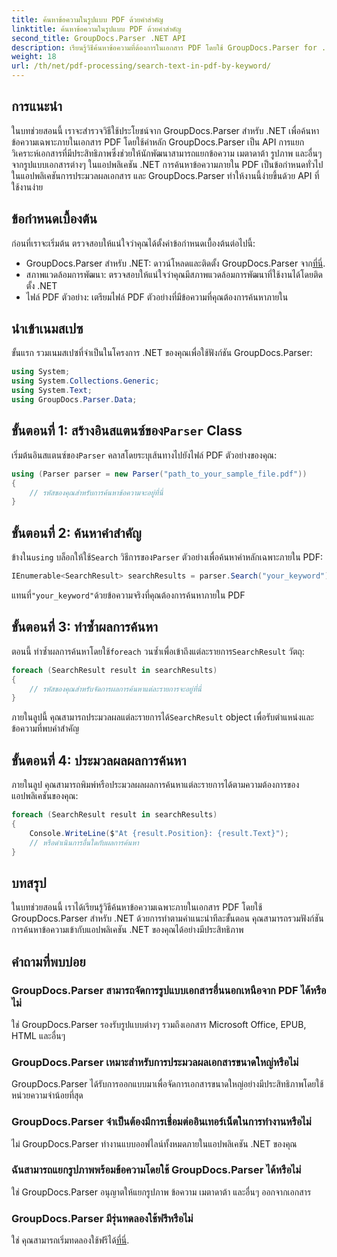 ```yaml
---
title: ค้นหาข้อความในรูปแบบ PDF ด้วยคำสำคัญ
linktitle: ค้นหาข้อความในรูปแบบ PDF ด้วยคำสำคัญ
second_title: GroupDocs.Parser .NET API
description: เรียนรู้วิธีค้นหาข้อความที่ต้องการในเอกสาร PDF โดยใช้ GroupDocs.Parser for .NET รวมความสามารถในการค้นหาข้อความที่มีประสิทธิภาพเข้ากับ .NET ของคุณอย่างมีประสิทธิภาพ
weight: 18
url: /th/net/pdf-processing/search-text-in-pdf-by-keyword/
---
```

## การแนะนำ
ในบทช่วยสอนนี้ เราจะสำรวจวิธีใช้ประโยชน์จาก GroupDocs.Parser สำหรับ .NET เพื่อค้นหาข้อความเฉพาะภายในเอกสาร PDF โดยใช้คำหลัก GroupDocs.Parser เป็น API การแยกวิเคราะห์เอกสารที่มีประสิทธิภาพซึ่งช่วยให้นักพัฒนาสามารถแยกข้อความ เมตาดาต้า รูปภาพ และอื่นๆ จากรูปแบบเอกสารต่างๆ ในแอปพลิเคชัน .NET การค้นหาข้อความภายใน PDF เป็นข้อกำหนดทั่วไปในแอปพลิเคชันการประมวลผลเอกสาร และ GroupDocs.Parser ทำให้งานนี้ง่ายขึ้นด้วย API ที่ใช้งานง่าย
## ข้อกำหนดเบื้องต้น
ก่อนที่เราจะเริ่มต้น ตรวจสอบให้แน่ใจว่าคุณได้ตั้งค่าข้อกำหนดเบื้องต้นต่อไปนี้:
-  GroupDocs.Parser สำหรับ .NET: ดาวน์โหลดและติดตั้ง GroupDocs.Parser จาก[ที่นี่](https://releases.groupdocs.com/parser/net/).
- สภาพแวดล้อมการพัฒนา: ตรวจสอบให้แน่ใจว่าคุณมีสภาพแวดล้อมการพัฒนาที่ใช้งานได้โดยติดตั้ง .NET
- ไฟล์ PDF ตัวอย่าง: เตรียมไฟล์ PDF ตัวอย่างที่มีข้อความที่คุณต้องการค้นหาภายใน

## นำเข้าเนมสเปซ
ขั้นแรก รวมเนมสเปซที่จำเป็นในโครงการ .NET ของคุณเพื่อใช้ฟังก์ชัน GroupDocs.Parser:
```csharp
using System;
using System.Collections.Generic;
using System.Text;
using GroupDocs.Parser.Data;
```
##  ขั้นตอนที่ 1: สร้างอินสแตนซ์ของ`Parser` Class
 เริ่มต้นอินสแตนซ์ของ`Parser` คลาสโดยระบุเส้นทางไปยังไฟล์ PDF ตัวอย่างของคุณ:
```csharp
using (Parser parser = new Parser("path_to_your_sample_file.pdf"))
{
    // รหัสของคุณสำหรับการค้นหาข้อความจะอยู่ที่นี่
}
```
## ขั้นตอนที่ 2: ค้นหาคำสำคัญ
 ข้างใน`using` บล็อกให้ใช้`Search` วิธีการของ`Parser` ตัวอย่างเพื่อค้นหาคำหลักเฉพาะภายใน PDF:
```csharp
IEnumerable<SearchResult> searchResults = parser.Search("your_keyword");
```
 แทนที่`"your_keyword"`ด้วยข้อความจริงที่คุณต้องการค้นหาภายใน PDF
## ขั้นตอนที่ 3: ทำซ้ำผลการค้นหา
 ตอนนี้ ทำซ้ำผลการค้นหาโดยใช้`foreach` วนซ้ำเพื่อเข้าถึงแต่ละรายการ`SearchResult` วัตถุ:
```csharp
foreach (SearchResult result in searchResults)
{
    // รหัสของคุณสำหรับจัดการผลการค้นหาแต่ละรายการจะอยู่ที่นี่
}
```
 ภายในลูปนี้ คุณสามารถประมวลผลแต่ละรายการได้`SearchResult` object เพื่อรับตำแหน่งและข้อความที่พบคำสำคัญ
## ขั้นตอนที่ 4: ประมวลผลผลการค้นหา
ภายในลูป คุณสามารถพิมพ์หรือประมวลผลผลการค้นหาแต่ละรายการได้ตามความต้องการของแอปพลิเคชันของคุณ:
```csharp
foreach (SearchResult result in searchResults)
{
    Console.WriteLine($"At {result.Position}: {result.Text}");
    // หรือดำเนินการอื่นใดกับผลการค้นหา
}
```

## บทสรุป
ในบทช่วยสอนนี้ เราได้เรียนรู้วิธีค้นหาข้อความเฉพาะภายในเอกสาร PDF โดยใช้ GroupDocs.Parser สำหรับ .NET ด้วยการทำตามคำแนะนำทีละขั้นตอน คุณสามารถรวมฟังก์ชันการค้นหาข้อความเข้ากับแอปพลิเคชัน .NET ของคุณได้อย่างมีประสิทธิภาพ

## คำถามที่พบบ่อย
### GroupDocs.Parser สามารถจัดการรูปแบบเอกสารอื่นนอกเหนือจาก PDF ได้หรือไม่
ใช่ GroupDocs.Parser รองรับรูปแบบต่างๆ รวมถึงเอกสาร Microsoft Office, EPUB, HTML และอื่นๆ
### GroupDocs.Parser เหมาะสำหรับการประมวลผลเอกสารขนาดใหญ่หรือไม่
GroupDocs.Parser ได้รับการออกแบบมาเพื่อจัดการเอกสารขนาดใหญ่อย่างมีประสิทธิภาพโดยใช้หน่วยความจำน้อยที่สุด
### GroupDocs.Parser จำเป็นต้องมีการเชื่อมต่ออินเทอร์เน็ตในการทำงานหรือไม่
ไม่ GroupDocs.Parser ทำงานแบบออฟไลน์ทั้งหมดภายในแอปพลิเคชัน .NET ของคุณ
### ฉันสามารถแยกรูปภาพพร้อมข้อความโดยใช้ GroupDocs.Parser ได้หรือไม่
ใช่ GroupDocs.Parser อนุญาตให้แยกรูปภาพ ข้อความ เมตาดาต้า และอื่นๆ ออกจากเอกสาร
### GroupDocs.Parser มีรุ่นทดลองใช้ฟรีหรือไม่
 ใช่ คุณสามารถเริ่มทดลองใช้ฟรีได้[ที่นี่](https://releases.groupdocs.com/).